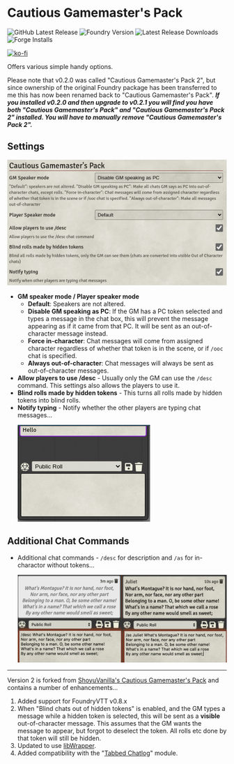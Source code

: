 # Cautious Gamemaster's Pack

![GitHub Latest Release](https://img.shields.io/github/release/cs96and/FoundryVTT-CGMP?style=for-the-badge)
![Foundry Version](https://img.shields.io/badge/dynamic/json?label=Foundry%20Version&prefix=v&query=%24.compatibleCoreVersion&url=https%3A%2F%2Fraw.githubusercontent.com%2Fcs96and%2FFoundryVTT-CGMP%2Fmaster%2Fmodule%2Fmodule.json&style=for-the-badge)
![Latest Release Downloads](https://img.shields.io/github/downloads/cs96and/FoundryVTT-CGMP/latest/total?style=for-the-badge)
![Forge Installs](https://img.shields.io/badge/dynamic/json?label=Forge%20Installs&query=package.installs&suffix=%25&url=https%3A%2F%2Fforge-vtt.com%2Fapi%2Fbazaar%2Fpackage%2FCautiousGamemastersPack&colorB=4aa94a&style=for-the-badge)

[![ko-fi](https://ko-fi.com/img/githubbutton_sm.svg)](https://ko-fi.com/C0C057N35)

Offers various simple handy options.

Please note that v0.2.0 was called "Cautious Gamemaster's Pack 2", but since ownership of the original Foundry package has been transferred to me this has now been renamed back to "Cautious Gamemaster's Pack".  ***If you installed v0.2.0 and then upgrade to v0.2.1 you will find you have both "Cautious Gamemaster's Pack" and "Cautious Gamemaster's Pack 2" installed.  You will have to manually remove "Cautious Gamemaster's Pack 2".***

## Settings

![](settings.png)

* **GM speaker mode / Player speaker mode**
  * **Default**: Speakers are not altered.
  * **Disable GM speaking as PC**: If the GM has a PC token selected and types a message in the chat box, this will prevent the message appearing as if it came from that PC.  It will be sent as an out-of-character message instead.
  * **Force in-character**: Chat messages will come from assigned character regardless of whether that token is in the scene, or if `/ooc` chat is specified.
  * **Always out-of-character**: Chat messages will always be sent as out-of-character messages.
* **Allow players to use /desc** - Usually only the GM can use the `/desc` command.  This settings also allows the players to use it.
* **Blind rolls made by hidden tokens** - This turns all rolls made by hidden tokens into blind rolls.
* **Notify typing** - Notify whether the other players are typing chat messages...<p>![](notify_typing.gif)</p>

## Additional Chat Commands

* Additional chat commands - `/desc` for description and `/as` for in-charactor without tokens...<p>![](additional_chat_commands.png)</p>

---

Version 2 is forked from [ShoyuVanilla's Cautious Gamemaster's Pack](https://github.com/ShoyuVanilla/FoundryVTT-CGMP) and contains a number of enhancements...

1. Added support for FoundryVTT v0.8.x
2. When "Blind chats out of hidden tokens" is enabled, and the GM types a message while a hidden token is selected, this will be sent as a **visible** out-of-character message.  This assumes that the GM wants the message to appear, but forgot to deselect the token.  All rolls etc done by that token will still be hidden.
3. Updated to use [libWrapper](https://foundryvtt.com/packages/lib-wrapper/).
4. Added compatibility with the "[Tabbed Chatlog](https://foundryvtt.com/packages/tabbed-chatlog/)" module.



